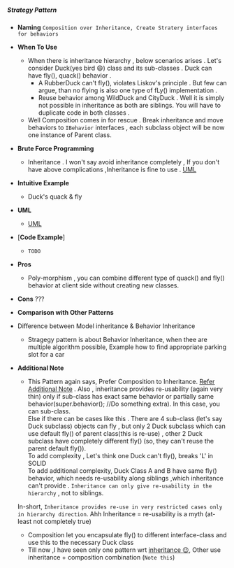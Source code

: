 ##### Strategy Pattern
- **Naming** `Composition over Inheritance, Create Stratery interfaces for behaviors`
- **When To Use**
    - When there is inheritance hierarchy , below scenarios arises . Let's consider Duck(yes bird :smile:) class and its sub-classes . Duck can have fly(), quack() behavior .
        -   A RubberDuck can't fly(), violates Liskov's principle . But few can argue, than no flying is also one type of fLy() implementation .
        - Reuse behavior among WildDuck and CityDuck . Well it is simply not possible in inheritance as both are siblings. You will have to duplicate code in both classes .
    - Well Composition comes in for rescue . Break inheritance and move behaviors to `IBehavior` interfaces , each subclass object will be now one instance of Parent class.
- **Brute Force Programming**
    - Inheritance . I won't say avoid inheritance completely , If you don't have above complications ,Inheritance is fine to use . [UML](UML_AntiPattern.puml)
- **Intuitive Example**
    - Duck's quack & fly
- **UML**
    - [UML](UML.puml)
- [**Code Example**]
    - `TODO`
- **Pros** 
    - Poly-morphism , you can combine different type of quack() and fly() behavior at client side without creating new classes. 
- **Cons**
    ???
- **Comparison with Other Patterns**
- Difference between Model inheritance & Behavior Inheritance
    - Stragegy pattern is about Behavior Inheritance, when thee are multiple algorithm possible, Example how to find appropriate parking slot for a car
- **Additional Note**
    - This Pattern again says, Prefer Composition to Inheritance. [Refer Additional Note](../../Structural/Bridge/README.md) .
    Also , inheritance provides re-usability (again very thin) only if sub-class has exact same behavior or partially same behavior(super.behavior(); //Do something extra). In this case, you can sub-class.</BR>
    Else if there can be cases like this . There are 4 sub-class (let's say Duck subclass) objects can fly , but only 2 Duck subclass which can use default fly() of parent class(this is re-use) , other 2 Duck subclass have completely different fly() (so, they can't reuse the parent default fly()).</BR>
    To add complexity , Let's think one Duck can't fly(), breaks 'L' in SOLID</BR>
    To add additional complexity, Duck Class A and B have same fly() behavior, which needs re-usability along siblings ,which inheritance can't provide . `Inheritance can only give re-usability in the hierarchy` , not to siblings.</BR>
    
    In-short, `Inheritance provides re-use in very restricted cases only in hierarchy direction`. Ahh Inheritance = re-usability is a myth (at-least not completely true)
    
    - Composition let you encapsulate fly() to different interface-class and use this to the necessary Duck class   
    - Till now ,I have seen only one pattern wrt [inheritance :wink:](../TemplateMethod), Other use inheritance + composition combination (`Note this`)
